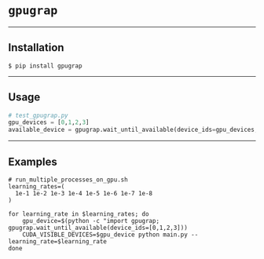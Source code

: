 # `gpugrap`
---
## Installation
```
$ pip install gpugrap
```
---
## Usage
```python
# test_gpugrap.py
gpu_devices = [0,1,2,3]
available_device = gpugrap.wait_until_available(device_ids=gpu_devices, timeout=10000)
```
---
## Examples
```shell
# run_multiple_processes_on_gpu.sh
learning_rates=(
  1e-1 1e-2 1e-3 1e-4 1e-5 1e-6 1e-7 1e-8
)

for learning_rate in $learning_rates; do
    gpu_device=$(python -c "import gpugrap; gpugrap.wait_until_available(device_ids=[0,1,2,3]))
    CUDA_VISIBLE_DEVICES=$gpu_device python main.py --learning_rate=$learning_rate
done
```

